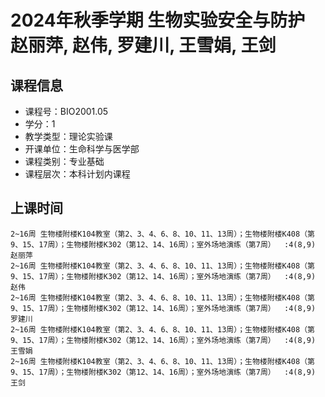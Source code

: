 # 2024年秋季学期 生物实验安全与防护 赵丽萍, 赵伟, 罗建川, 王雪娟, 王剑






## 课程信息

- 课程号：BIO2001.05
- 学分：1
- 教学类型：理论实验课
- 开课单位：生命科学与医学部
- 课程类别：专业基础
- 课程层次：本科计划内课程

## 上课时间

```
2~16周 生物楼附楼K104教室（第2、3、4、6、8、10、11、13周）；生物楼附楼K408（第9、15、17周）；生物楼附楼K302（第12、14、16周）；室外场地演练（第7周）  :4(8,9) 赵丽萍
2~16周 生物楼附楼K104教室（第2、3、4、6、8、10、11、13周）；生物楼附楼K408（第9、15、17周）；生物楼附楼K302（第12、14、16周）；室外场地演练（第7周）  :4(8,9) 赵伟
2~16周 生物楼附楼K104教室（第2、3、4、6、8、10、11、13周）；生物楼附楼K408（第9、15、17周）；生物楼附楼K302（第12、14、16周）；室外场地演练（第7周）  :4(8,9) 罗建川
2~16周 生物楼附楼K104教室（第2、3、4、6、8、10、11、13周）；生物楼附楼K408（第9、15、17周）；生物楼附楼K302（第12、14、16周）；室外场地演练（第7周）  :4(8,9) 王雪娟
2~16周 生物楼附楼K104教室（第2、3、4、6、8、10、11、13周）；生物楼附楼K408（第9、15、17周）；生物楼附楼K302（第12、14、16周）；室外场地演练（第7周）  :4(8,9) 王剑
```

